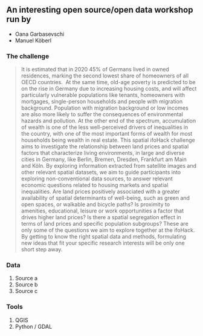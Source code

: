 ## An interesting open source/open data workshop run by
- Oana Garbasevschi
- Manuel Köberl

### The challenge

> It is estimated that in 2020 45% of Germans lived in owned residences, marking the second lowest share of homeowners of all OECD countries.  At the same time, old-age poverty is predicted to be on the rise in Germany due to increasing housing costs, and will affect particularly vulnerable populations like tenants, homeowners with mortgages, single-person households and people with migration background. Population with migration background or low incomes are also more likely to suffer the consequences of environmental hazards and pollution. At the other end of the spectrum, accumulation of wealth is one of the less well-perceived drivers of inequalities in the country, with one of the most important forms of wealth for most households being wealth in real estate. This spatial ifoHack challenge aims to investigate the relationship between land prices and spatial factors that characterize living environments, in large and diverse cities in Germany, like Berlin, Bremen, Dresden, Frankfurt am Main and Köln. By exploring information extracted from satellite images and other relevant spatial datasets, we aim to guide participants into exploring non-conventional data sources, to answer relevant economic questions related to housing markets and spatial inequalities. Are land prices positively associated with a greater availability of spatial determinants of well-being, such as green and open spaces, or walkable and bicycle paths? Is proximity to amenities, educational, leisure or work opportunities a factor that drives higher land prices? Is there a spatial segregation effect in terms of land prices and specific population subgroups? These are only some of the questions we aim to explore together at the ifoHack. By getting to know the right spatial data and methods, formulating new ideas that fit your specific research interests will be only one short step away.

### Data

1. Source a
2. Source b
3. Source c

### Tools

1. QGIS
2. Python / GDAL